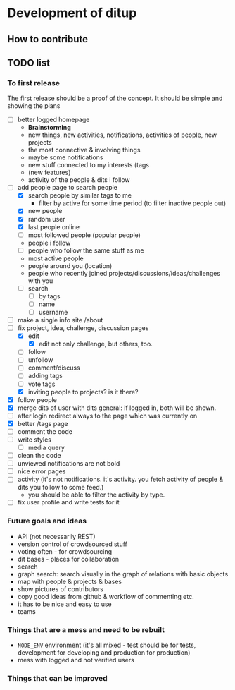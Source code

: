 # Development of ditup

## How to contribute

## TODO list

### To first release

The first release should be a proof of the concept. It should be simple and showing the plans

- [ ] better logged homepage
    - __Brainstorming__
    - new things, new activities, notifications, activities of people, new projects
    - the most connective & involving things
    - maybe some notifications
    - new stuff connected to my interests (tags
    - (new features)
    - activity of the people & dits i follow
- [ ] add people page to search people
    - [x] search people by similar tags to me
        - filter by active for some time period (to filter inactive people out)
    - [x] new people
    - [x] random user
    - [x] last people online
    - [ ] most followed people (popular people)
    - people i follow
    - [ ] people who follow the same stuff as me
    - most active people
    - people around you (location)
    - people who recently joined projects/discussions/ideas/challenges with you
    - [ ] search
        - [ ] by tags
        - [ ] name
        - [ ] username
- [ ] make a single info site /about
- [ ] fix project, idea, challenge, discussion pages
    - [x] edit
        - [x] edit not only challenge, but others, too.
    - [ ] follow
    - [ ] unfollow
    - [ ] comment/discuss
    - [ ] adding tags
    - [ ] vote tags
    - [x] inviting people to projects? is it there?
- [x] follow people
- [x] merge dits of user with dits general: if logged in, both will be shown.
- [ ] after login redirect always to the page which was currently on
- [x] better /tags page
- [ ] comment the code
- [ ] write styles
    - [ ] media query
- [ ] clean the code
- [ ] unviewed notifications are not bold
- [ ] nice error pages
- [ ] activity (it's not notifications. it's activity. you fetch activity of people & dits you follow to some feed.)
    - you should be able to filter the activity by type.
- [ ] fix user profile and write tests for it

### Future goals and ideas

- API (not necessarily REST)
- version control of crowdsourced stuff
- voting often - for crowdsourcing
- dit bases - places for collaboration
- search
- graph search: search visually in the graph of relations with basic objects
- map with people & projects & bases
- show pictures of contributors
- copy good ideas from github & workflow of commenting etc.
- it has to be nice and easy to use
- teams

### Things that are a mess and need to be rebuilt

- `NODE_ENV` environment (it's all mixed - test should be for tests, development for developing and production for production)
- mess with logged and not verified users

### Things that can be improved
